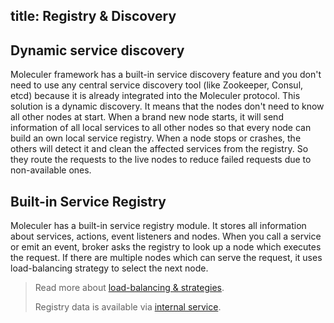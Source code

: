 ## title: Registry & Discovery

## Dynamic service discovery

Moleculer framework has a built-in service discovery feature and you don't need to use any central service discovery tool (like Zookeeper, Consul, etcd) because it is already integrated into the Moleculer protocol. This solution is a dynamic discovery. It means that the nodes don't need to know all other nodes at start. When a brand new node starts, it will send information of all local services to all other nodes so that every node can build an own local service registry. When a node stops or crashes, the others will detect it and clean the affected services from the registry. So they route the requests to the live nodes to reduce failed requests due to non-available ones.

<!-- **TODO: diagram, which shows node's local registry, when a new node coming & leaving.** -->

## Built-in Service Registry

Moleculer has a built-in service registry module. It stores all information about services, actions, event listeners and nodes. When you call a service or emit an event, broker asks the registry to look up a node which executes the request. If there are multiple nodes which can serve the request, it uses load-balancing strategy to select the next node.

> Read more about [load-balancing & strategies](balancing.html).
> 
> Registry data is available via [internal service](services.html#Internal-Services).